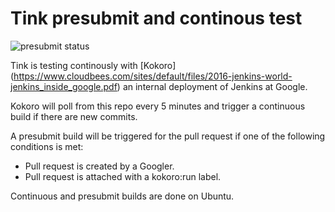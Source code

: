 # Tink presubmit and continous test

![presubmit status](https://storage.googleapis.com/tink-kokoro-build-badges/tink.png)

Tink is testing continously with [Kokoro]
(https://www.cloudbees.com/sites/default/files/2016-jenkins-world-jenkins_inside_google.pdf)
an internal deployment of Jenkins at Google.

Kokoro will poll from this repo every 5 minutes and trigger a continuous build
if there are new commits.

A presubmit build will be triggered for the pull request if one of the
following conditions is met:

  * Pull request is created by a Googler.
  * Pull request is attached with a kokoro:run label.

Continuous and presubmit builds are done on Ubuntu.
